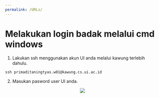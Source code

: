 ```yaml
---
permalink: /URLs/
---
```


# Melakukan login badak melalui cmd windows

1. Lakukan ssh menggunakan akun UI anda melalui kawung terlebih dahulu.

```
ssh primaditaningtyas.w01@kawung.cs.ui.ac.id
```

2. Masukan pasword user UI anda.

<div align="center"> <img src="https://i.ibb.co/9HhpXTw/1.png"> </div>
